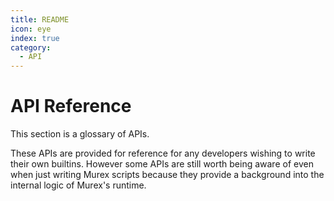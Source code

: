 ```yaml
---
title: README
icon: eye
index: true
category:
  - API
---
```


# API Reference

This section is a glossary of APIs.

These APIs are provided for reference for any developers wishing to write
their own builtins. However some APIs are still worth being aware of even
when just writing Murex scripts because they provide a background into
the internal logic of Murex's runtime.
